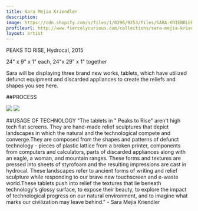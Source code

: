 ```yaml
---
title: Sara Mejia Kriendler
description: 
image: https://cdn.shopify.com/s/files/1/0296/9253/files/SARA-KRIENDLER-TECH-AS-HANDS-PIECES.jpg?6719508056328805575
profileurl: http://www.fiercelycurious.com/collections/sara-mejia-kriendler
layout: artist
---
```

PEAKS TO RISE,
Hydrocal,
2015

24" x 9" x 1" each,
24"x 29" x 1" together

Sara will be displaying three brand new works, tablets, which have utilized defunct equipment and discarded appliances to create the reliefs and shapes you see here.

##PROCESS

![](https://cdn.shopify.com/s/files/1/0296/9253/files/SARA-KRIENDLER-PROCESS-1.jpg?6719508056328805575)
![](https://cdn.shopify.com/s/files/1/0296/9253/files/SARA-KRIENDLER-PROCESS.jpg?6719508056328805575)

##USAGE OF TECHNOLOGY
"The tablets in " Peaks to Rise" aren't high tech flat screens. They are hand-made relief sculptures that depict landscapes in which the natural and the technological compete and converge.They are composed from the shapes and patterns of defunct technology - pieces of plastic lattice from a broken printer, components from computers and calculators, parts of discarded appliances along with an eagle, a woman, and mountain ranges. These forms and textures are pressed into sheets of styrofoam and the resulting impressions are cast in hydrocal. These landscapes refer to ancient forms of writing and relief sculpture while responding to our brave new touchscreen and e-waste world.These tablets push into relief the textures that lie beneath technology's glossy surface, to expose their beauty, to explore the impact of technological progress on our natural environment, and to imagine what marks our civilization may leave behind." - Sara Mejia Kriendler

